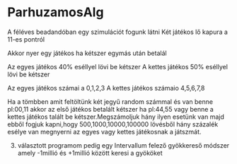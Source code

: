 # ParhuzamosAlg

A féléves beadandóban egy szimulációt fogunk látni
Két játékos lő kapura a 11-es pontról

Akkor nyer egy játékos ha kétszer egymás után betalál

Az egyes játékos 40% eséllyel lövi be kétszer
A kettes játékos 50% eséllyel lövi be kétszer

Az egyes játékos számai a 0,1,2,3
A kettes játékos számaio 4,5,6,7,8

Ha a tömbben amit feltöltünk két jegyű random számmal és van benne pl:00,11 akkor az első játékos betalált kétszer ha pl:44,55 vagy benne a kettes játékos talált be kétszer.Megszámoljuk hány ilyen esetünk van majd ebből fogjuk kapni,hogy 500,1000,10000,100000 lövésből hány százalék esélye van megnyerni az egyes vagy kettes játékosnak a játszmát.

3. választott programom pedig egy Intervallum felező gyökkereső módszer amely -1millió és +1millió között keresi a gyököket 
